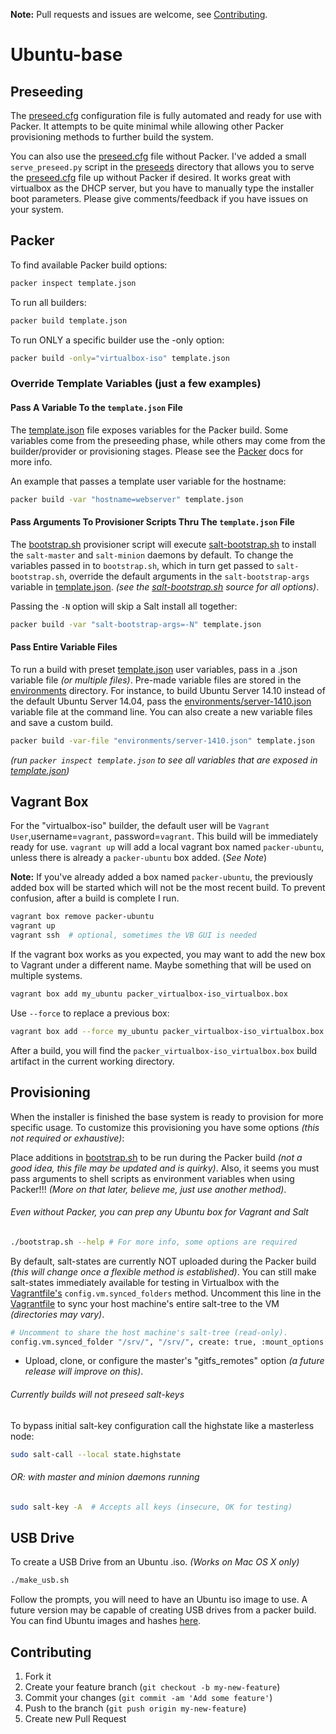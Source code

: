 **Note:** Pull requests and issues are welcome, see
[Contributing](#contributing).

# Ubuntu-base

## Preseeding

The [preseed.cfg](preseeds/preseed.cfg) configuration file is fully automated
and ready for use with Packer. It attempts to be quite minimal while allowing
other Packer provisioning methods to further build the system.

You can also use the [preseed.cfg](preseeds/preseed.cfg) file without Packer.
I've added a small `serve_preseed.py` script in the [preseeds](preseeds)
directory that allows you to serve the [preseed.cfg](preseeds/preseed.cfg) file
up without Packer if desired. It works great with virtualbox as the DHCP
server, but you have to manually type the installer boot parameters. Please
give comments/feedback if you have issues on your system.

## Packer

To find available Packer build options:

```sh
packer inspect template.json
```

To run all builders:

```sh
packer build template.json
```

To run ONLY a specific builder use the -only option:

```sh
packer build -only="virtualbox-iso" template.json
```

### Override Template Variables (just a few examples)

#### Pass A Variable To the `template.json` File

The [template.json](template.json) file exposes variables for the Packer build.
Some variables come from the preseeding phase, while others may come from the
builder/provider or provisioning stages. Please see the
[Packer](https://www.packer.io/) docs for more info.

An example that passes a template user variable for the hostname:

```sh
packer build -var "hostname=webserver" template.json
```

#### Pass Arguments To Provisioner Scripts Thru The `template.json` File

The [bootstrap.sh](bootstrap.sh) provisioner script will execute
[salt-bootstrap.sh](https://github.com/saltstack/salt-bootstrap) to install the
`salt-master` and `salt-minion` daemons by default. To change the variables
passed in to `bootstrap.sh`, which in turn get passed to `salt-bootstrap.sh`,
override the default arguments in the `salt-bootstrap-args` variable in
[template.json](template.json). _(see the
[salt-bootstrap.sh](https://github.com/saltstack/salt-bootstrap) source for all
options)_.

Passing the `-N` option will skip a Salt install all together:

```sh
packer build -var "salt-bootstrap-args=-N" template.json
```

#### Pass Entire Variable Files

To run a build with preset [template.json](template.json) user variables, pass
in a .json variable file _(or multiple files)_. Pre-made variable files are
stored in the [environments](environments) directory. For instance, to build
Ubuntu Server 14.10 instead of the default Ubuntu Server 14.04, pass the
[environments/server-1410.json](environments/server-1410.json) variable file at
the command line. You can also create a new variable files and save a custom
build.

```sh
packer build -var-file "environments/server-1410.json" template.json
```

_(run `packer inspect template.json` to see all variables that are exposed in
[template.json](template.json))_

## Vagrant Box

For the "virtualbox-iso" builder, the default user will be `Vagrant
User`,username=`vagrant`, password=`vagrant`. This build will be immediately
ready for use. `vagrant up` will add a local vagrant box named `packer-ubuntu`,
unless there is already a `packer-ubuntu` box added. (_See Note_)

**Note:** If you've already added a box named `packer-ubuntu`, the previously
added box will be started which will not be the most recent build. To prevent
confusion, after a build is complete I run.

```bash
vagrant box remove packer-ubuntu
vagrant up
vagrant ssh  # optional, sometimes the VB GUI is needed
```

If the vagrant box works as you expected, you may want to add the new box to
Vagrant under a different name. Maybe something that will be used on multiple
systems.

```sh
vagrant box add my_ubuntu packer_virtualbox-iso_virtualbox.box
```

Use `--force` to replace a previous box:

```sh
vagrant box add --force my_ubuntu packer_virtualbox-iso_virtualbox.box
```

After a build, you will find the `packer_virtualbox-iso_virtualbox.box` build
artifact in the current working directory.

## Provisioning

When the installer is finished the base system is ready to provision for more
specific usage. To customize this provisioning you have some options _(this not
required or exhaustive)_:

Place additions in [bootstrap.sh](bootstrap.sh) to be run during the Packer
build _(not a good idea, this file may be updated and is quirky)_. Also, it
seems you must pass arguments to shell scripts as environment variables when
using Packer!!! _(More on that later, believe me, just use another method)_.

###### Even without Packer, you can prep any Ubuntu box for Vagrant and Salt

```sh
./bootstrap.sh --help # For more info, some options are required
```

By default, salt-states are currently NOT uploaded during the Packer build
_(this will change once a flexible method is established)_. You can still make
salt-states immediately available for testing in Virtualbox with the
[Vagrantfile's](Vagrantfile) `config.vm.synced_folders` method. Uncomment this
line in the [Vagrantfile](Vagrantfile) to sync your host machine's entire
salt-tree to the VM _(directories may vary)_.

```sh
# Uncomment to share the host machine's salt-tree (read-only).
config.vm.synced_folder "/srv/", "/srv/", create: true, :mount_options => ["ro"]
```

+ Upload, clone, or configure the master's "gitfs\_remotes" option _(a future
  release will improve on this)_.

###### Currently builds will not preseed salt-keys

To bypass initial salt-key configuration call the highstate like a masterless node:

```sh
sudo salt-call --local state.highstate
```

###### OR: with master and minion daemons running

```sh
sudo salt-key -A  # Accepts all keys (insecure, OK for testing)
```

## USB Drive

To create a USB Drive from an Ubuntu .iso. _(Works on Mac OS X only)_

```sh
./make_usb.sh
```

Follow the prompts, you will need to have an Ubuntu iso image to use. A future
version may be capable of creating USB drives from a packer build. You can find
Ubuntu images and hashes [here](http://releases.ubuntu.com).

## Contributing

1. Fork it
2. Create your feature branch (`git checkout -b my-new-feature`)
3. Commit your changes (`git commit -am 'Add some feature'`)
4. Push to the branch (`git push origin my-new-feature`)
5. Create new Pull Request
